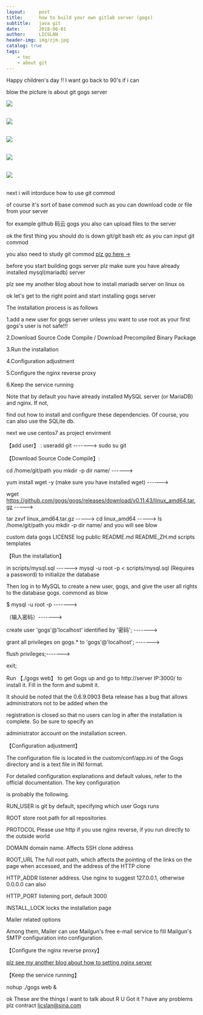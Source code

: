 ```yaml
---
layout:     post
title:      how to build your own gitlab server (gogs)
subtitle:   java git
date:       2018-06-01
author:     LICSLAN
header-img: img/zjm.jpg
catalog: true
tags:
    - tec
    - about git
---
```



Happy children's day !! I want go back to 90's if i can <br>

blow the picture is about git gogs server

![](https://raw.githubusercontent.com/licslan/licslan.github.io/master/gogs5.jpg)<br><br>

![](https://raw.githubusercontent.com/licslan/licslan.github.io/master/gogs4.jpg)<br><br>

![](https://raw.githubusercontent.com/licslan/licslan.github.io/master/gogs3.jpg)<br><br>

![](https://raw.githubusercontent.com/licslan/licslan.github.io/master/gogs2.jpg)<br><br>

![](https://raw.githubusercontent.com/licslan/licslan.github.io/master/gogs1.jpg)<br><br>

next i will intorduce how to use git commod <br>

of course it's sort of base commod such as you can download code or file from your server<br>

for example github 码云 gogs you also can upload files to the server<br>

ok the first thing you should do is down git/git bash etc as you can input git commod<br>

you also need to study git commod [plz go here &rarr;](http://git.mydoc.io/)<br>

before you start building gogs server plz make sure you have already installed mysql(mariadb) server<br>

plz see my another blog about how to install mariadb server on linux os<br>

ok let's get to the right point and start installing gogs server<br>

The installation process is as follows<br>

1.add a new user for gogs server unless you want to use root as your first gogs's user is not safe!!!<br>

2.Download Source Code Compile / Download Precompiled Binary Package<br>

3.Run the installation<br>

4.Configuration adjustment<br>

5.Configure the nginx reverse proxy<br>

6.Keep the service running<br>

Note that by default you have already installed MySQL server (or MariaDB) and nginx. If not, <br>

find out how to install and configure these dependencies. Of course, you can also use the SQLite db.<br>

next we use centos7 as project envirment <br>

【add user】 : useradd git   ------->   sudo su git <br> 

【Download Source Code Compile】: <br>

cd /home/git/path you mkdir -p dir name/   ------><br>

yum install wget -y  (make sure you have installed wget)  ------><br>

wget https://github.com/gogs/gogs/releases/download/v0.11.43/linux_amd64.tar.gz  -----><br>
 
tar zxvf linux_amd64.tar.gz -----> cd  linux_amd64 -----> ls /home/git/path you mkdir -p dir name/  and you will see blow <br>

custom  data  gogs  LICENSE  log  public  README.md  README_ZH.md  scripts  templates  <br>  

【Run the installation】<br>

in scripts/mysql.sql  ------> mysql -u root -p < scripts/mysql.sql   (Requires a password) to initialize the database <br>

Then log in to MySQL to create a new user, gogs, and give the user all rights to the database gogs. commond as blow<br>

 $ mysql -u root -p  -------><br> 

（输入密码）-------> <br>

 create user 'gogs'@'localhost' identified by '密码'; -------><br>

 grant all privileges on gogs.* to 'gogs'@'localhost'; -------><br>

 flush privileges;-------><br>

 exit;<br>

Run 【./gogs web】 to get Gogs up and go to http://server IP:3000/ to install it. Fill in the form and submit it.<br>

It should be noted that the 0.6.9.0903 Beta release has a bug that allows administrators not to be added when the<br>

registration is closed so that no users can log in after the installation is complete. So be sure to specify an <br>

administrator account on the installation screen.<br>

【Configuration adjustment】<br>

The configuration file is located in the custom/conf/app.ini of the Gogs directory and is a text file in INI format.<br> 

For detailed configuration explanations and default values, refer to the official documentation. The key configuration<br>

is probably the following.<br>

RUN_USER is git by default, specifying which user Gogs runs<br>

ROOT store root path for all repositories<br>

PROTOCOL Please use http if you use nginx reverse, if you run directly to the outside world<br>

DOMAIN domain name. Affects SSH clone address<br>

ROOT_URL The full root path, which affects the pointing of the links on the page when accessed, and the address of the HTTP clone<br>

HTTP_ADDR listener address. Use nginx to suggest 127.0.0.1, otherwise 0.0.0.0 can also<br>

HTTP_PORT listening port, default 3000<br>

INSTALL_LOCK locks the installation page<br>

Mailer related options<br>

Among them, Mailer can use Mailgun's free e-mail service to fill Mailgun's SMTP configuration into configuration.<br>

【Configure the nginx reverse proxy】<br>

[plz see my another blog about how to setting nginx server](http://git.mydoc.io/)<br>

【Keep the service running】<br>

nohup ./gogs web & <br>

ok These are the things I want to talk about R U Got it ? have any problems plz contract licslan@sina.com



